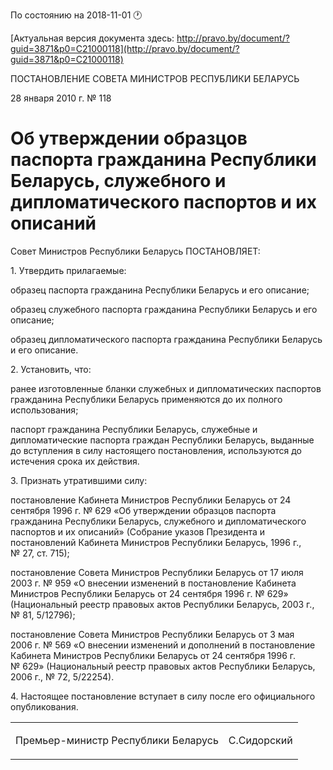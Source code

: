 По состоянию на 2018-11-01 &#x1F550;

[Актуальная версия документа здесь: http://pravo.by/document/?guid=3871&p0=C21000118](http://pravo.by/document/?guid=3871&p0=C21000118)

<p>ПОСТАНОВЛЕНИЕ СОВЕТА МИНИСТРОВ РЕСПУБЛИКИ БЕЛАРУСЬ</p>
<p>28 января 2010 г. № 118</p>
<h1>Об утверждении образцов паспорта гражданина Республики Беларусь, служебного и дипломатического паспортов и их описаний</h1>
<p>Совет Министров Республики Беларусь ПОСТАНОВЛЯЕТ:</p>
<p>1. Утвердить прилагаемые:</p>
<p>образец паспорта гражданина Республики Беларусь и его описание;</p>
<p>образец служебного паспорта гражданина Республики Беларусь и его описание;</p>
<p>образец дипломатического паспорта гражданина Республики Беларусь и его описание.</p>
<p>2. Установить, что:</p>
<p>ранее изготовленные бланки служебных и дипломатических паспортов гражданина Республики Беларусь применяются до их полного использования;</p>
<p>паспорт гражданина Республики Беларусь, служебные и дипломатические паспорта граждан Республики Беларусь, выданные до вступления в силу настоящего постановления, используются до истечения срока их действия.</p>
<p>3. Признать утратившими силу:</p>
<p>постановление Кабинета Министров Республики Беларусь от 24 сентября 1996 г. № 629 «Об утверждении образцов паспорта гражданина Республики Беларусь, служебного и дипломатического паспортов и их описаний» (Собрание указов Президента и постановлений Кабинета Министров Республики Беларусь, 1996 г., № 27, ст. 715);</p>
<p>постановление Совета Министров Республики Беларусь от 17 июля 2003 г. № 959 «О внесении изменений в постановление Кабинета Министров Республики Беларусь от 24 сентября 1996 г. № 629» (Национальный реестр правовых актов Республики Беларусь, 2003 г., № 81, 5/12796);</p>
<p>постановление Совета Министров Республики Беларусь от 3 мая 2006 г. № 569 «О внесении изменений и дополнений в постановление Кабинета Министров Республики Беларусь от 24 сентября 1996 г. № 629» (Национальный реестр правовых актов Республики Беларусь, 2006 г., № 72, 5/22254).</p>
<p>4. Настоящее постановление вступает в силу после его официального опубликования.</p>
<p></p>
<table><tr>
<td><p>Премьер-министр Республики Беларусь</p></td>
<td><p>С.Сидорский</p></td>
</tr></table>
<p></p>